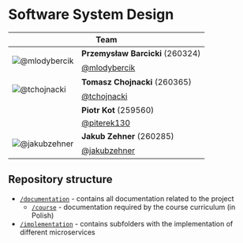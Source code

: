 # Software System Design

<table align="center">
  <thead>
    <tr>
      <th colspan="2">Team</th>
    </tr>
  </thead>
  <tbody>
    <tr>
      <td rowspan="2">

![@mlodybercik](https://github.com/mlodybercik.png?size=64)
      </td>
      <td>**Przemysław Barcicki** (260324)</td>
    </tr>
    <tr>
      <td>[@mlodybercik](https://github.com/mlodybercik)</td>
    </tr>
    <tr>
      <td rowspan="2">

![@tchojnacki](https://github.com/tchojnacki.png?size=64)
      </td>
      <td>**Tomasz Chojnacki** (260365)</td>
    </tr>
    <tr>
      <td>[@tchojnacki](https://github.com/tchojnacki)</td>
    </tr>
    <tr>
      <td rowspan="2">
      <!-- ![@piterek130](https://github.com/piterek130.png?size=64) -->
      </td>
      <td>**Piotr Kot** (259560)</td>
    </tr>
    <tr>
      <td>[@piterek130](https://github.com/piterek130)</td>
    </tr>
    <tr>
      <td rowspan="2">

![@jakubzehner](https://github.com/jakubzehner.png?size=64)
      </td>
      <td>**Jakub Zehner** (260285)</td>
    </tr>
    <tr>
      <td>[@jakubzehner](https://github.com/jakubzehner)</td>
    </tr>
  </tbody>
</table>

## Repository structure

- [`/documentation`](./documentation/) - contains all documentation related to the project
  - [`/course`](./documentation/course/) - documentation required by the course curriculum (in Polish)
- [`/implementation`](./implementation/) - contains subfolders with the implementation of different microservices

